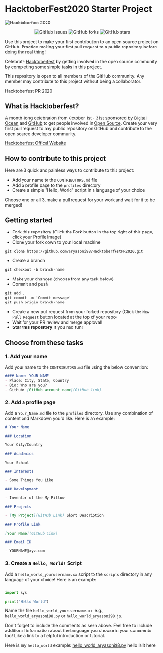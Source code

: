 # HacktoberFest2020 Starter Project 

![Hacktoberfest 2020](hacktoberfest2020.png)

<p align="center">
   <img alt="GitHub issues" src="https://img.shields.io/github/issues/aryasoni98/HacktoberfestPR2020"></a>
   <img alt="GitHub forks" src="https://img.shields.io/github/forks/aryasoni98/HacktoberfestPR2020"></a>
   <img alt="GitHub stars" src="https://img.shields.io/github/stars/aryasoni98/HacktoberfestPR2020"></a>
</p>


Use this project to make your first contribution to an open source project on GitHub. Practice making your first pull request to a public repository before doing the real thing!

Celebrate [Hacktoberfest](https://hacktoberfest.digitalocean.com/) by getting involved in the open source community by completing some simple tasks in this project.

This repository is open to all members of the GitHub community. Any member may contribute to this project without being a collaborator.

[Hacktoberfest PR 2020](https://github.com/aryasoni98/HacktoberfestPR2020)

## What is Hacktoberfest?
A month-long celebration from October 1st - 31st sponsored by [Digital Ocean](https://hacktoberfest.digitalocean.com) and [GitHub](https://github.com/blog/2433-celebrate-open-source-this-october-with-hacktoberfest) to get people involved in [Open Source](https://github.com/open-source). Create your very first pull request to any public repository on GitHub and contribute to the open source developer community.

[Hacktoberfest Offical Website](https://hacktoberfest.digitalocean.com/)

## How to contribute to this project
Here are 3 quick and painless ways to contribute to this project:

* Add your name to the `CONTRIBUTORS.md` file
* Add a profile page to the `profiles` directory
* Create a simple "Hello, World" script in a language of your choice

Choose one or all 3, make a pull request for your work and wait for it to be merged!

## Getting started
* Fork this repository (Click the Fork button in the top right of this page, click your Profile Image)
* Clone your fork down to your local machine

```markdown
git clone https://github.com/aryasoni98/HacktoberfestPR2020.git
```

* Create a branch

```markdown
git checkout -b branch-name
```

* Make your changes (choose from any task below)
* Commit and push

```markdown
git add .
git commit -m 'Commit message'
git push origin branch-name
```

* Create a new pull request from your forked repository (Click the `New Pull Request` button located at the top of your repo)
* Wait for your PR review and merge approval!
* __Star this repository__ if you had fun!

## Choose from these tasks
### 1. Add your name
Add your name to the `CONTRIBUTORS.md` file using the below convention:

```markdown
#### Name: YOUR NAME
- Place: City, State, Country
- Bio: Who are you?
- GitHub: [GitHub account name](GitHub link)
```

### 2. Add a profile page
Add a `Your_Name.md` file to the `profiles` directory. Use any combination of content and Markdown you'd like. Here is an example:

```markdown
# Your Name

### Location

Your City/Country

### Academics

Your School

### Interests

- Some Things You Like

### Development

- Inventor of the My Pillow

### Projects

- [My Project](GitHub Link) Short Description

### Profile Link

[Your Name](GitHub Link)

### Email ID

- YOURNAME@xyz.com

```

### 3. Create a `Hello, World!` Script
Add a `hello_world_yourusername.xx` script to the `scripts` directory in any language of your choice! Here is an example:

```Python

import sys

print("Hello World")
```

Name the file `hello_world_yourusername.xx`. e.g., `hello_world_aryasoni98.py` or `hello_world_aryasoni98.js`.

Don't forget to include the comments as seen above. Feel free to include additional information about the language you choose in your comments too! Like a link to a helpful introduction or tutorial. 

Here is my `hello_world` example: [hello_world_aryasoni98.py](https://github.com/aryasoni98/HacktoberfestPR2020/blob/master/scripts/hello_world_aryasoni98.py)
hello lalit here
